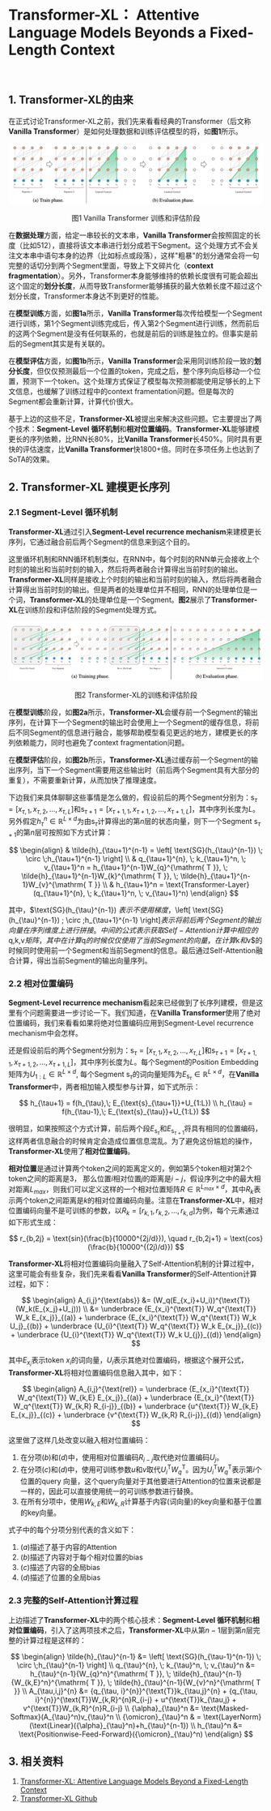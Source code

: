 # Transformer-XL： Attentive Language Models Beyonds a Fixed-Length Context
<br>

## 1. Transformer-XL的由来

在正式讨论Transformer-XL之前，我们先来看看经典的Transformer（后文称**Vanilla Transformer**）是如何处理数据和训练评估模型的将，如**图1**所示。

![image-20210604171637306](https://raw.githubusercontent.com/1649759610/images_for_blog/master/image-20210604171637306.png)

<center>图1 Vanilla Transformer 训练和评估阶段</center>

在**数据处理**方面，给定一串较长的文本串，**Vanilla Transformer**会按照固定的长度（比如512），直接将该文本串进行划分成若干Segment。这个处理方式不会关注文本串中语句本身的边界（比如标点或段落），这样"粗暴"的划分通常会将一句完整的话切分到两个Segment里面，导致上下文碎片化（**context fragmentation**）。另外，Transformer本身能够维持的依赖长度很有可能会超出这个固定的**划分长度**，从而导致Transformer能够捕获的最大依赖长度不超过这个划分长度，Transformer本身达不到更好的性能。

在**模型训练**方面，如**图1a**所示，**Vanilla Transformer**每次传给模型一个Segment进行训练，第1个Segment训练完成后，传入第2个Segment进行训练，然而前后的这两个Segment是没有任何联系的，也就是前后的训练是独立的。但事实是前后的Segment其实是有关联的。

在**模型评估**方面，如**图1b**所示，**Vanilla Transformer**会采用同训练阶段一致的**划分长度**，但仅仅预测最后一个位置的token，完成之后，整个序列向后移动一个位置，预测下一个token。这个处理方式保证了模型每次预测都能使用足够长的上下文信息，也缓解了训练过程中的context framentation问题。但是每次的Segment都会重新计算，计算代价很大。

基于上边的这些不足，**Transformer-XL**被提出来解决这些问题。它主要提出了两个技术：**Segment-Level 循环机制**和**相对位置编码**。**Transformer-XL**能够建模更长的序列依赖，比RNN长80%，比**Vanilla Transformer**长450%。同时具有更快的评估速度，比**Vanilla Transformer**快1800+倍。同时在多项任务上也达到了SoTA的效果。

## 2. Transformer-XL 建模更长序列

### 2.1 Segment-Level 循环机制

**Transformer-XL**通过引入**Segment-Level recurrence mechanism**来建模更长序列，它通过融合前后两个Segment的信息来到这个目的。

这里循环机制和RNN循环机制类似，在RNN中，每个时刻的RNN单元会接收上个时刻的输出和当前时刻的输入，然后将两者融合计算得出当前时刻的输出。**Transformer-XL**同样是接收上个时刻的输出和当前时刻的输入，然后将两者融合计算得出当前时刻的输出。但是两者的处理单位并不相同，RNN的处理单位是一个词，**Transformer-XL**的处理单位是一个Segment。**图2**展示了**Transformer-XL**在训练阶段和评估阶段的Segment处理方式。

![image-20210604181648404](https://raw.githubusercontent.com/1649759610/images_for_blog/master/image-20210604181648404.png)

<center>图2 Transformer-XL的训练和评估阶段</center>

在**模型训练**阶段，如**图2a**所示，**Transformer-XL**会缓存前一个Segment的输出序列，在计算下一个Segment的输出时会使用上一个Segment的缓存信息，将前后不同Segment的信息进行融合，能够帮助模型看见更远的地方，建模更长的序列依赖能力，同时也避免了context fragmentation问题。

在**模型评估**阶段，如**图2b**所示，**Transformer-XL**通过缓存前一个Segment的输出序列，当下一个Segment需要用这些输出时（前后两个Segment具有大部分的重复），不需要重新计算，从而加快了推理速度。

下边我们来具体聊聊这些事情是怎么做的，假设前后的两个Segment分别为：$\text{s}_{\tau}=[x_{\tau,1},x_{\tau,2},...,x_{\tau,L}]$和$\text{s}_{\tau+1}=[x_{\tau+1,1},x_{\tau+1,2},...,x_{\tau+1,L}]$，其中序列长度为$L$。另外假定$h_{\tau}^n \in \mathbb{R}^{L \times d}$为由$\text{s}_{\tau}$计算得出的第$n$层的状态向量，则下一个Segment $\text{s}_{\tau+1}$的第$n$层可按照如下方式计算：

$$
\begin{align}
& \tilde{h}_{\tau+1}^{n-1} = \left[ \text{SG}(h_{\tau}^{n-1}) \; \circ \;h_{\tau+1}^{n-1} \right] \\
& q_{\tau+1}^{n}, \; k_{\tau+1}^n, \; v_{\tau+1}^n = h_{\tau+1}^{n-1}W_{q}^{\mathrm{ T }}, \; \tilde{h}_{\tau+1}^{n-1}W_{k}^{\mathrm{ T }}, \; \tilde{h}_{\tau+1}^{n-1}W_{v}^{\mathrm{ T }} \\
& h_{\tau+1}^n = \text{Transformer-Layer}(q_{\tau+1}^{n}, \; k_{\tau+1}^n, \; v_{\tau+1}^n)
\end{align}
$$

其中，$\text{SG}(h_{\tau}^{n-1}) $表示不使用梯度，$\left[ \text{SG}(h_{\tau}^{n-1}) \; \circ \;h_{\tau+1}^{n-1} \right]$表示将前后两个Segment的输出向量在序列维度上进行拼接。中间的公式表示获取Self-Attention计算中相应的$q,k,v$矩阵，其中在计算$q$的时候仅仅使用了当前Segment的向量，在计算$k$和$v$的时候同时使用前一个Segment和当前Segment的信息。最后通过Self-Attention融合计算，得出当前Segment的输出向量序列。

### 2.2 相对位置编码

**Segment-Level recurrence mechanism**看起来已经做到了长序列建模，但是这里有个问题需要进一步讨论一下。我们知道，在**Vanilla Transformer**使用了绝对位置编码，我们来看看如果将绝对位置编码应用到Segment-Level recurrence mechanism中会怎样。

还是假设前后的两个Segment分别为：$\text{s}_{\tau}=[x_{\tau,1},x_{\tau,2},...,x_{\tau,L}]$和$\text{s}_{\tau+1}=[x_{\tau+1,1},x_{\tau+1,2},...,x_{\tau+1,L}]$，其中序列长度为$L$。每个Segment的Position Embedding矩阵为$U_{1:L} \in \mathbb{R}^{L \times d}$,  每个Segment $\text{s}_{\tau}$的词向量矩阵为$E_{\text{s}_{\tau}} \in \mathbb{R}^{L \times d}$，在**Vanilla Transformer**中，两者相加输入模型参与计算，如下式所示：

$$
h_{\tau+1} = f(h_{\tau},\; E_{\text{s}_{\tau+1}}+U_{1:L}) \\
h_{\tau} = f(h_{\tau-1},\; E_{\text{s}_{\tau}}+U_{1:L}) 
$$

很明显，如果按照这个方式计算，前后两个段$E_{\text{s}_{\tau}}$和$E_{\text{s}_{\tau+1}}$将具有相同的位置编码，这样两者信息融合的时候肯定会造成位置信息混乱。为了避免这份尴尬的操作，**Transformer-XL**使用了**相对位置编码**。

**相对位置**是通过计算两个token之间的距离定义的，例如第5个token相对第2个token之间的距离是3， 那么位置$i$相对位置$j$的距离是$i-j$，假设序列之中的最大相对距离$L_{max}$，则我们可以定义这样的一个相对位置矩阵$R \in \mathbb{R}^{L_{max} \times d}$，其中$R_k$表示两个token之间距离是$k$的相对位置编码向量。注意在**Transformer-XL**中，相对位置编码向量不是可训练的参数，以$R_k = [r_{k,1}, r_{k,2},...,r_{k,d}]$为例，每个元素通过如下形式生成：

$$
r_{b,2j} = \text{sin}(\frac{b}{10000^{2j/d}}), \quad r_{b,2j+1} = \text{cos}(\frac{b}{10000^{(2j)/d}})
$$

**Transformer-XL**将相对位置编码向量融入了Self-Attention机制的计算过程中，这里可能会有些复杂，我们先来看看**Vanilla Transformer**的Self-Attention计算过程，如下：

$$
\begin{align}
A_{i,j}^{\text{abs}} &= (W_q(E_{x_i}+U_i))^{\text{T}}(W_k(E_{x_j}+U_j))) \\
&= \underbrace {E_{x_i}^{\text{T}} W_q^{\text{T}} W_k E_{x_j}}_{(a)} + \underbrace {E_{x_i}^{\text{T}} W_q^{\text{T}} W_k U_j}_{(b)} + \underbrace {U_{i}^{\text{T}} W_q^{\text{T}} W_k E_{x_j}}_{(c)} + \underbrace {U_{i}^{\text{T}} W_q^{\text{T}} W_k U_{j}}_{(d)}
\end{align}
$$

其中$E_{x_i}$表示token $x_i$的词向量，$U_i$表示其绝对位置编码，根据这个展开公式，**Transformer-XL**将相对位置编码信息融入其中，如下：

$$
\begin{align}
A_{i,j}^{\text{rel}} = \underbrace {E_{x_i}^{\text{T}} W_q^{\text{T}} W_{k,E} E_{x_j}}_{(a)} + \underbrace {E_{x_i}^{\text{T}} W_q^{\text{T}} W_{k,R} R_{i-j}}_{(b)} + \underbrace {u^{\text{T}} W_{k,E} E_{x_j}}_{(c)} + \underbrace {v^{\text{T}} W_{k,R} R_{i-j}}_{(d)}
\end{align}
$$


这里做了这样几处改变以融入相对位置编码：

1. 在分项$(b)$和$(d)$中，使用相对位置编码$R_{i-j}$取代绝对位置编码$U_j$。
2. 在分项$(c)$和$(d)$中，使用可训练参数$u$和$v$取代$U_{i}^{\text{T}} W_q^{\text{T}}$。因为$U_{i}^{\text{T}} W_q^{\text{T}}$表示第$i$个位置的query 向量，这个query向量对于其他要进行Attention的位置来说都是一样的，因此可以直接使用统一的可训练参数进行替换。
3. 在所有分项中，使用$W_{k,E}$和$W_{k,R}$计算基于内容(词向量)的key向量和基于位置的key向量。

式子中的每个分项分别代表的含义如下：

1. $(a)$描述了基于内容的Attention
2. $(b)$描述了内容对于每个相对位置的bias
3. $(c)$描述了内容的全局bias
4. $(d)$描述了位置的全局bias

### 2.3 完整的Self-Attention计算过程

上边描述了**Transformer-XL**中的两个核心技术：**Segment-Level 循环机制**和**相对位置编码**，引入了这两项技术之后，**Transformer-XL**中从第$n-1$层到第$n$层完整的计算过程是这样的：

$$
\begin{align}
 \tilde{h}_{\tau}^{n-1} &= \left[ \text{SG}(h_{\tau-1}^{n-1}) \; \circ \;h_{\tau}^{n-1} \right] \\
 q_{\tau}^{n}, \; k_{\tau}^n, \; v_{\tau}^n &= h_{\tau}^{n-1}{W_{q}^n}^{\mathrm{ T }}, \; \tilde{h}_{\tau}^{n-1}{W_{k,E}^n}^{\mathrm{ T }}, \; \tilde{h}_{\tau}^{n-1}{W_{v}^n}^{\mathrm{ T }} \\
 A_{\tau,i,j}^{n} &= {q_{\tau, i}^{n}}^{\text{T}}k_{\tau,j}^{n} + {q_{\tau, i}^{n}}^{\text{T}}W_{k,R}^{n}R_{i-j} + u^{\text{T}}k_{\tau,j} + v^{\text{T}}W_{k,R}^{n}R_{i-j}  \\
{\alpha}_{\tau}^n &= \text{Masked-Softmax}(A_{\tau}^n)v_{\tau}^n \\
{\omicron}_{\tau}^n & = \text{LayerNorm}(\text{Linear}({\alpha}_{\tau}^n)+h_{\tau}^{n-1}) \\
h_{\tau}^n &= \text{Positionwise-Feed-Forward}({\omicron}_{\tau}^n)
\end{align}
$$

## 3. 相关资料

1. [Transformer-XL: Attentive Language Models Beyond a Fixed-Length Context](https://arxiv.org/pdf/1901.02860.pdf)
2. [Transformer-XL Github](https://github.com/kimiyoung/transformer-xl)
